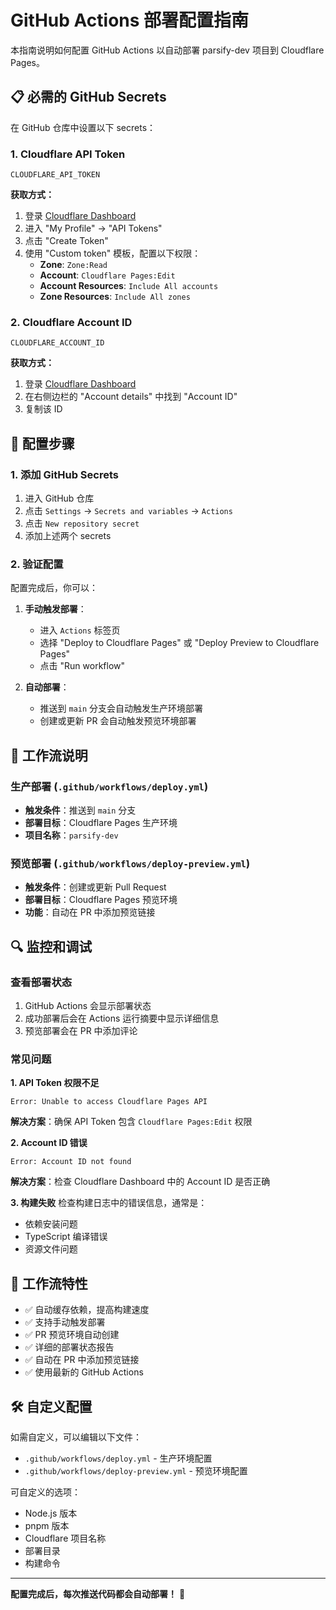 # GitHub Actions 部署配置指南

本指南说明如何配置 GitHub Actions 以自动部署 parsify-dev 项目到 Cloudflare Pages。

## 📋 必需的 GitHub Secrets

在 GitHub 仓库中设置以下 secrets：

### 1. Cloudflare API Token
```
CLOUDFLARE_API_TOKEN
```

**获取方式：**
1. 登录 [Cloudflare Dashboard](https://dash.cloudflare.com/)
2. 进入 "My Profile" → "API Tokens"
3. 点击 "Create Token"
4. 使用 "Custom token" 模板，配置以下权限：
   - **Zone**: `Zone:Read`
   - **Account**: `Cloudflare Pages:Edit`
   - **Account Resources**: `Include All accounts`
   - **Zone Resources**: `Include All zones`

### 2. Cloudflare Account ID
```
CLOUDFLARE_ACCOUNT_ID
```

**获取方式：**
1. 登录 [Cloudflare Dashboard](https://dash.cloudflare.com/)
2. 在右侧边栏的 "Account details" 中找到 "Account ID"
3. 复制该 ID

## 🔧 配置步骤

### 1. 添加 GitHub Secrets

1. 进入 GitHub 仓库
2. 点击 `Settings` → `Secrets and variables` → `Actions`
3. 点击 `New repository secret`
4. 添加上述两个 secrets

### 2. 验证配置

配置完成后，你可以：

1. **手动触发部署**：
   - 进入 `Actions` 标签页
   - 选择 "Deploy to Cloudflare Pages" 或 "Deploy Preview to Cloudflare Pages"
   - 点击 "Run workflow"

2. **自动部署**：
   - 推送到 `main` 分支会自动触发生产环境部署
   - 创建或更新 PR 会自动触发预览环境部署

## 🚀 工作流说明

### 生产部署 (`.github/workflows/deploy.yml`)
- **触发条件**：推送到 `main` 分支
- **部署目标**：Cloudflare Pages 生产环境
- **项目名称**：`parsify-dev`

### 预览部署 (`.github/workflows/deploy-preview.yml`)
- **触发条件**：创建或更新 Pull Request
- **部署目标**：Cloudflare Pages 预览环境
- **功能**：自动在 PR 中添加预览链接

## 🔍 监控和调试

### 查看部署状态
1. GitHub Actions 会显示部署状态
2. 成功部署后会在 Actions 运行摘要中显示详细信息
3. 预览部署会在 PR 中添加评论

### 常见问题

**1. API Token 权限不足**
```
Error: Unable to access Cloudflare Pages API
```
**解决方案**：确保 API Token 包含 `Cloudflare Pages:Edit` 权限

**2. Account ID 错误**
```
Error: Account ID not found
```
**解决方案**：检查 Cloudflare Dashboard 中的 Account ID 是否正确

**3. 构建失败**
检查构建日志中的错误信息，通常是：
- 依赖安装问题
- TypeScript 编译错误
- 资源文件问题

## 📝 工作流特性

- ✅ 自动缓存依赖，提高构建速度
- ✅ 支持手动触发部署
- ✅ PR 预览环境自动创建
- ✅ 详细的部署状态报告
- ✅ 自动在 PR 中添加预览链接
- ✅ 使用最新的 GitHub Actions

## 🛠️ 自定义配置

如需自定义，可以编辑以下文件：
- `.github/workflows/deploy.yml` - 生产环境配置
- `.github/workflows/deploy-preview.yml` - 预览环境配置

可自定义的选项：
- Node.js 版本
- pnpm 版本
- Cloudflare 项目名称
- 部署目录
- 构建命令

---

**配置完成后，每次推送代码都会自动部署！** 🎉